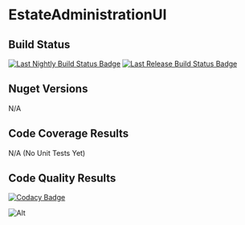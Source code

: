 # EstateAdministrationUI

## Build Status

[![Last Nightly Build Status Badge](https://github.com/TransactionProcessing/EstateAdministrationUI/workflows/Nightly%20Build/badge.svg)](https://github.com/TransactionProcessing/EstateAdministrationUI/workflows/Nightly%20Build/badge.svg)
[![Last Release Build Status Badge](https://github.com/TransactionProcessing/EstateAdministrationUI/workflows/Release/badge.svg)](https://github.com/TransactionProcessing/EstateAdministrationUI/workflows/Release/badge.svg)

## Nuget Versions
N/A

## Code Coverage Results

N/A (No Unit Tests Yet)

## Code Quality Results

[![Codacy Badge](https://api.codacy.com/project/badge/Grade/61f6c427b28e4e5eb6b225027e9ddba4)](https://www.codacy.com/manual/stuart_ferguson1/EstateAdministrationUI?utm_source=github.com&amp;utm_medium=referral&amp;utm_content=TransactionProcessing/EstateAdministrationUI&amp;utm_campaign=Badge_Grade)

![Alt](https://repobeats.axiom.co/api/embed/08737207845be22fc523b1e1e3911b6c08c61099.svg "Repobeats analytics image")
